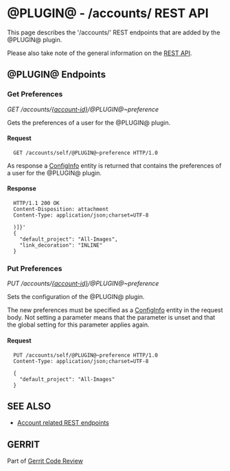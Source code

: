 @PLUGIN@ - /accounts/ REST API
==============================

This page describes the '/accounts/' REST endpoints that are added by
the @PLUGIN@ plugin.

Please also take note of the general information on the
[REST API](../../../Documentation/rest-api.html).

<a id="project-endpoints"> @PLUGIN@ Endpoints
--------------------------------------------

### <a id="get-config"> Get Preferences
_GET /accounts/[\{account-id\}](../../../Documentation/rest-api-accounts.html#account-id)/@PLUGIN@~preference_

Gets the preferences of a user for the @PLUGIN@ plugin.

#### Request

```
  GET /accounts/self/@PLUGIN@~preference HTTP/1.0
```

As response a [ConfigInfo](rest-api-config.html#config-info) entity is
returned that contains the preferences of a user for the @PLUGIN@
plugin.

#### Response

```
  HTTP/1.1 200 OK
  Content-Disposition: attachment
  Content-Type: application/json;charset=UTF-8

  )]}'
  {
    "default_project": "All-Images",
    "link_decoration": "INLINE"
  }
```

### <a id="put-config"> Put Preferences
_PUT /accounts/[\{account-id\}](../../../Documentation/rest-api-accounts.html#account-id)/@PLUGIN@~preference_

Sets the configuration of the @PLUGIN@ plugin.

The new preferences must be specified as a [ConfigInfo](rest-api-config.html#config-info)
entity in the request body. Not setting a parameter means that the
parameter is unset and that the global setting for this parameter
applies again.

#### Request

```
  PUT /accounts/self/@PLUGIN@~preference HTTP/1.0
  Content-Type: application/json;charset=UTF-8

  {
    "default_project": "All-Images"
  }
```

SEE ALSO
--------

* [Account related REST endpoints](../../../Documentation/rest-api-accounts.html)

GERRIT
------
Part of [Gerrit Code Review](../../../Documentation/index.html)
